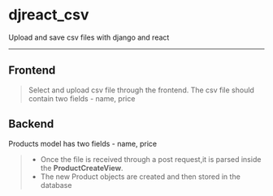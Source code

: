 # djreact_csv
Upload and save csv files with django and react

***

## Frontend
> Select and upload csv file through the frontend.
> The csv file should contain two fields - name, price

## Backend
Products model has two fields - name, price

> - Once the file is received through a post request,it is parsed inside the **ProductCreateView**. 
> - The new Product objects are created and then stored in the database


